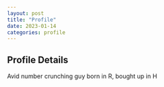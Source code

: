 ```yaml
---
layout: post
title: "Profile"
date: 2023-01-14
categories: profile
---
```


## Profile Details 

Avid number crunching guy born in R, bought up in H
